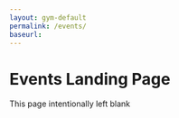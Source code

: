 ```yaml
---
layout: gym-default
permalink: /events/
baseurl:
---
```


# Events Landing Page

This page intentionally left blank

<!-- ### Events -->

<!-- <dl>
    {% assign sorted = (site.events | sort: 'date') | reverse %}
    {% for item in sorted %}
    <dt><a href="{{ site.baseurl }}{{ item.url }}">{{ item.title }}</a></dt>
    <dd>{{ item.date  | date: '%B %d, %Y' }}</dd>
    {% endfor %}
</dl> -->

